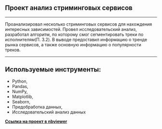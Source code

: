 ## Проект анализ стриминговых сервисов
__________________________
Проанализировал несколько стриминговых сервисов для нахождения интересных зависимостей. Провел исследовательский анализ, разработал алгоритм, по которому смог сегментировать треки по исполнителям(П. 3.2). В выводе предоставил информацию о тренде рынка сервисов, а также основную информацию о популярности треков.
__________________________
## Используемые инструменты:
- Python,
- Pandas,
- NumPy,
- Matplotlib,
- Seaborn,
- Предобработка данных,
- Исследовательский анализ данных

[**Ссылка на проект в nbviewer**](https://nbviewer.org/github/RudkovYaroslav/spotify_project/blob/main/Spotify.ipynb)
